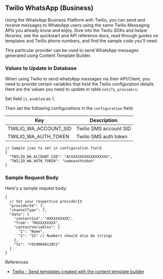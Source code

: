 ## Twilio WhatsApp (Business)

Using the WhatsApp Business Platform with Twilio, you can send and receive messages to WhatsApp users using the same Twilio Messaging APIs you already know and enjoy. Dive into the Twilio SDKs and helper libraries, see the quickstart and API reference docs, read through guides on templates and Twilio phone numbers, and find the sample code you'll need.

This particular provider can be used to send WhatsApp messages generated using Content Template Builder.

### Values to Update in Database

When using Twilio to send whatsApp messages via their API/Client, you need to provide certain variables that hold the Twilio configuration details. Here are the values you need to update in table `notify_providers`:

Set field `is_enabled` as 1.

Then set the following configurations in the `configuration` field:

| Key                   | Description            |
| --------------------- | ---------------------- |
| TWILIO_WA_ACCOUNT_SID | Twilio SMS account SID |
| TWILIO_WA_AUTH_TOKEN  | Twilio SMS auth token  |

```jsonc
// Sample json to set in configuration field
{
  "TWILIO_WA_ACCOUNT_SID": "ACXXXXXXXXXXXXXXXXX",
  "TWILIO_WA_AUTH_TOKEN": "someauthtoken"
}
```

### Sample Request Body

Here's a sample request body:

```jsonc
{
  // Set your respective providerId
  "providerId": 7,
  "channelType": 7,
  "data": {
    "contentSid": "HXXXXXXXXX",
    "from": "MGXXXXXXXX",
    "contentVariables": {
      "1": "Name",
      "2": "52" // Numbers should also be strings
    },
    "to": "+919004812051"
  }
}
```

References

- [Twilio - Send templates created with the content template builder](https://www.twilio.com/docs/content/send-templates-created-with-the-content-template-builder)
